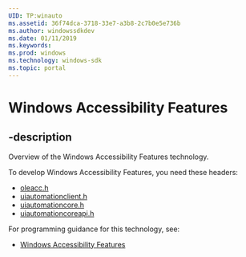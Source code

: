 ```yaml
---
UID: TP:winauto
ms.assetid: 36f74dca-3718-33e7-a3b8-2c7b0e5e736b
ms.author: windowssdkdev
ms.date: 01/11/2019
ms.keywords: 
ms.prod: windows
ms.technology: windows-sdk
ms.topic: portal
---
```


# Windows Accessibility Features

## -description

Overview of the Windows Accessibility Features technology.

To develop Windows Accessibility Features, you need these headers:

 * [oleacc.h](../oleacc/index.md)
 * [uiautomationclient.h](../uiautomationclient/index.md)
 * [uiautomationcore.h](../uiautomationcore/index.md)
 * [uiautomationcoreapi.h](../uiautomationcoreapi/index.md)

For programming guidance for this technology, see:
* [Windows Accessibility Features](/windows/desktop/winauto)

